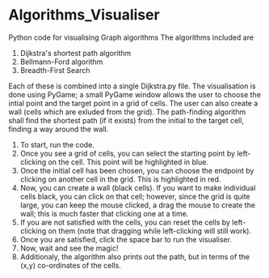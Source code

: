 # Algorithms_Visualiser
Python code for visualising Graph algorithms
The algorithms included are 
1) Dijkstra's shortest path algorithm 
2) Bellmann-Ford algorithm 
3) Breadth-First Search

Each of these is combined into a single Dijkstra.py file.
The visualisation is done using PyGame; a small PyGame window allows the user to choose the intial point and the target point in a grid of cells.
The user can also create a wall (cells which are exluded from the grid). The path-finding algorithm shall find the shortest path (if it exists) from the initial to the target cell, finding a way around the wall.

1) To start, run the code.
2) Once you see a grid of cells, you can select the starting point by left-clicking on the cell. This point will be highlighted in blue.
3) Once the initial cell has been chosen, you can choose the endpoint by clicking on another cell in the grid. This is highlighted in red.
4) Now, you can create a wall (black cells). If you want to make individual cells black, you can click on that cell; however, since the grid is quite large, you can keep the mouse clicked, a drag the mouse to create the wall; this is much faster that clicking one at a time.
5) If you are not satisfied with the cells, you can reset the cells by left-clicking on them (note that dragging while left-clicking will still work).
6) Once you are satisfied, click the space bar to run the visualiser. 
7) Now, wait and see the magic!
8) Additionaly, the algorithm also prints out the path, but in terms of the (x,y) co-ordinates of the cells.

